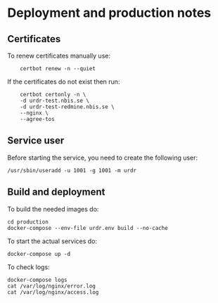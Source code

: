 # Deployment and production notes

## Certificates

To renew certificates manually use:

```shell
    certbot renew -n --quiet
```

If the certificates do not exist then run:

```shell
    certbot certonly -n \
    -d urdr-test.nbis.se \
    -d urdr-test-redmine.nbis.se \
    --nginx \
    --agree-tos
```

## Service user

Before starting the service, you need to create the following user:

```shell
/usr/sbin/useradd -u 1001 -g 1001 -m urdr
```

## Build and deployment

To build the needed images do:

```shell
cd production
docker-compose --env-file urdr.env build --no-cache
```

To start the actual services do:

```shell
docker-compose up -d
```

To check logs:

```shell
docker-compose logs
cat /var/log/nginx/error.log
cat /var/log/nginx/access.log
```
